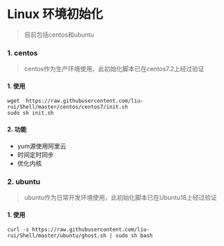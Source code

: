 # Linux 环境初始化
> 目前包括centos和ubuntu

### 1. centos 
> centos作为生产环境使用，此初始化脚本已在centos7.2上经过验证

#### 1. 使用
```shell
wget  https://raw.githubusercontent.com/liu-rui/Shell/master/centos/centos7/init.sh
sudo sh init.sh
```

#### 2. 功能
- yum源使用阿里云
- 时间定时同步
- 优化内核


### 2. ubuntu 
> ubuntu作为日常开发环境使用，此初始化脚本已在Ubuntu18上经过验证

#### 1. 使用

```shell
curl -s https://raw.githubusercontent.com/liu-rui/Shell/master/ubuntu/ghost.sh | sudo sh bash
```